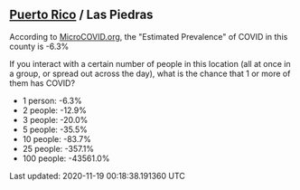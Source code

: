 
## [Puerto Rico](/united-states/puerto-rico) / Las Piedras

According to [MicroCOVID.org](http://microcovid.org),
the "Estimated Prevalence" of COVID in this county is -6.3%

If you interact with a certain number of people in this location
(all at once in a group, or spread out across the day), what is the chance that
1 or more of them has COVID?

- 1 person: -6.3%
- 2 people: -12.9%
- 3 people: -20.0%
- 5 people: -35.5%
- 10 people: -83.7%
- 25 people: -357.1%
- 100 people: -43561.0%

Last updated: 2020-11-19 00:18:38.191360 UTC
